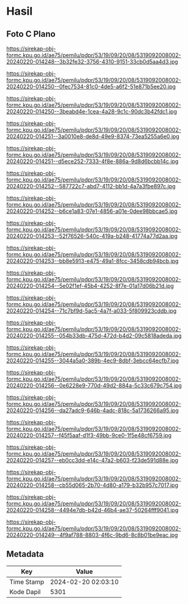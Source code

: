 # Hasil

## Foto C Plano

https://sirekap-obj-formc.kpu.go.id/ae75/pemilu/pdpr/53/19/09/20/08/5319092008002-20240220-014248--3b32fe32-3756-4310-9151-33cb0d5aa4d3.jpg

https://sirekap-obj-formc.kpu.go.id/ae75/pemilu/pdpr/53/19/09/20/08/5319092008002-20240220-014250--0fec7534-81c0-4de5-a6f2-51e871b5ee20.jpg

https://sirekap-obj-formc.kpu.go.id/ae75/pemilu/pdpr/53/19/09/20/08/5319092008002-20240220-014250--3beabd4e-1cea-4a28-9c1c-90dc3b42fdc1.jpg

https://sirekap-obj-formc.kpu.go.id/ae75/pemilu/pdpr/53/19/09/20/08/5319092008002-20240220-014251--3a0010e8-de8d-49e9-8374-73ea5255a6e0.jpg

https://sirekap-obj-formc.kpu.go.id/ae75/pemilu/pdpr/53/19/09/20/08/5319092008002-20240220-014251--d5ece252-7333-4f8e-886a-9d8d6bcbb14c.jpg

https://sirekap-obj-formc.kpu.go.id/ae75/pemilu/pdpr/53/19/09/20/08/5319092008002-20240220-014252--587722c7-abd7-4112-bb1d-4a7a3fbe897c.jpg

https://sirekap-obj-formc.kpu.go.id/ae75/pemilu/pdpr/53/19/09/20/08/5319092008002-20240220-014252--b6ce1a83-07e1-4856-a01e-0dee98bbcae5.jpg

https://sirekap-obj-formc.kpu.go.id/ae75/pemilu/pdpr/53/19/09/20/08/5319092008002-20240220-014253--52f76526-540c-419a-b248-41774a77d2aa.jpg

https://sirekap-obj-formc.kpu.go.id/ae75/pemilu/pdpr/53/19/09/20/08/5319092008002-20240220-014253--bb8e5913-e475-49a1-8fcc-3458cdb94bcb.jpg

https://sirekap-obj-formc.kpu.go.id/ae75/pemilu/pdpr/53/19/09/20/08/5319092008002-20240220-014254--5e02f1ef-45b4-4252-8f7e-01a17d06b21d.jpg

https://sirekap-obj-formc.kpu.go.id/ae75/pemilu/pdpr/53/19/09/20/08/5319092008002-20240220-014254--71c7bf9d-5ac5-4a7f-a033-5f809923cddb.jpg

https://sirekap-obj-formc.kpu.go.id/ae75/pemilu/pdpr/53/19/09/20/08/5319092008002-20240220-014255--054b33db-475d-472d-b4d2-09c5818adeda.jpg

https://sirekap-obj-formc.kpu.go.id/ae75/pemilu/pdpr/53/19/09/20/08/5319092008002-20240220-014255--3044a5a0-389b-4ec9-8dbf-3ebcc64ecfb7.jpg

https://sirekap-obj-formc.kpu.go.id/ae75/pemilu/pdpr/53/19/09/20/08/5319092008002-20240220-014256--0e6228e9-770d-49d2-884a-5c33c679c754.jpg

https://sirekap-obj-formc.kpu.go.id/ae75/pemilu/pdpr/53/19/09/20/08/5319092008002-20240220-014256--da27adc9-646b-4adc-818c-5a1736266a95.jpg

https://sirekap-obj-formc.kpu.go.id/ae75/pemilu/pdpr/53/19/09/20/08/5319092008002-20240220-014257--f45f5aaf-d1f3-49bb-9ce0-1f5e48cf6759.jpg

https://sirekap-obj-formc.kpu.go.id/ae75/pemilu/pdpr/53/19/09/20/08/5319092008002-20240220-014257--eb0cc3dd-e14c-47a2-b603-f23de591d88e.jpg

https://sirekap-obj-formc.kpu.go.id/ae75/pemilu/pdpr/53/19/09/20/08/5319092008002-20240220-014258--cb55d065-2b70-4d80-a179-b32b957c7017.jpg

https://sirekap-obj-formc.kpu.go.id/ae75/pemilu/pdpr/53/19/09/20/08/5319092008002-20240220-014258--4494e7db-b42d-46b4-ae37-50264fff9041.jpg

https://sirekap-obj-formc.kpu.go.id/ae75/pemilu/pdpr/53/19/09/20/08/5319092008002-20240220-014249--4f9af788-8803-4f6c-9bd6-8c8b01be9eac.jpg


## Metadata

| Key        | Value               |
| ---------- | ------------------- |
| Time Stamp | 2024-02-20 02:03:10 |
| Kode Dapil | 5301                |



